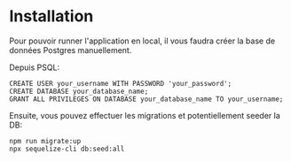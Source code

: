 # Installation

Pour pouvoir runner l'application en local, il vous faudra créer la base de données Postgres manuellement.

Depuis PSQL:
```
CREATE USER your_username WITH PASSWORD 'your_password';
CREATE DATABASE your_database_name;
GRANT ALL PRIVILEGES ON DATABASE your_database_name TO your_username;
```

Ensuite, vous pouvez effectuer les migrations et potentiellement seeder la DB:
```
npm run migrate:up
npx sequelize-cli db:seed:all
```